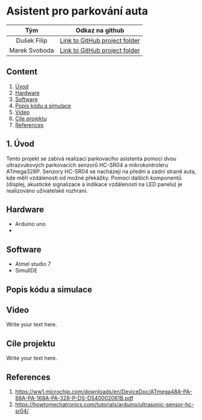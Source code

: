 # Asistent pro parkování auta

| **Tým** | **Odkaz na github** |
| :-: | :-: |
| Dušek Filip | [Link to GitHub project folder](https://github.com/xdusek30/Digital-electronics-2.git) |
| Marek Svoboda | [Link to GitHub project folder](https://github.com/xsvobo1q/Digital-electronics-2.git) |

## Content

1. [Úvod](#1.)
2. [Hardware](#hardware)
3. [Software](#software)
4. [Popis kódu a simulace](#Popis_kódu_a_simulace)
5. [Video](#Video)
6. [Cíle projektu](#Cíle_projektu)
7. [References](#References)



## 1. Úvod

Tento projekt se zabívá realizací parkovacího asistenta pomocí dvou ultrazvukových parkovacích senzorů HC-SR04 a mikrokontroleru ATmega328P. Senzory HC-SR04 se nacházejí na přední a zadní straně auta, kde měří vzdálenosti od možné překážky. Pomocí dalších komponentů (displej, akustické signalizace a indikace vzdálenosti na LED panelu) je realizováno uživatelské rozhraní. 

## Hardware
- Arduino uno
- 
## Software
- Atmel studio 7
- SimulIDE


## Popis kódu a simulace



## Video

Write your text here.



## Cíle projektu

Write your text here.


## References

1. https://ww1.microchip.com/downloads/en/DeviceDoc/ATmega48A-PA-88A-PA-168A-PA-328-P-DS-DS40002061B.pdf
2. https://howtomechatronics.com/tutorials/arduino/ultrasonic-sensor-hc-sr04/
